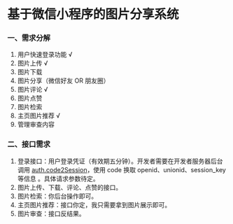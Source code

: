 # 基于微信小程序的图片分享系统

### 一、需求分解

1. 用户快速登录功能    √
2. 图片上传    √
3. 图片下载
4. 图片分享（微信好友 OR 朋友圈）
5. 图片评论    √
6. 图片点赞
7. 图片检索
8. 主页图片推荐    √
9. 管理审查内容



### 二、接口需求

1. 登录接口：用户登录凭证（有效期五分钟）。开发者需要在开发者服务器后台调用 [auth.code2Session](https://developers.weixin.qq.com/miniprogram/dev/api-backend/open-api/login/auth.code2Session.html)，使用 code 换取 openid、unionid、session_key 等信息 。具体请求参数待定。
2. 图片上传、下载、评论、点赞的接口。
3. 图片检索：你后台操作即可。
4. 主页图片推荐：接口你定，我只需要拿到图片展示即可。
5. 图片审查：接口反结果。